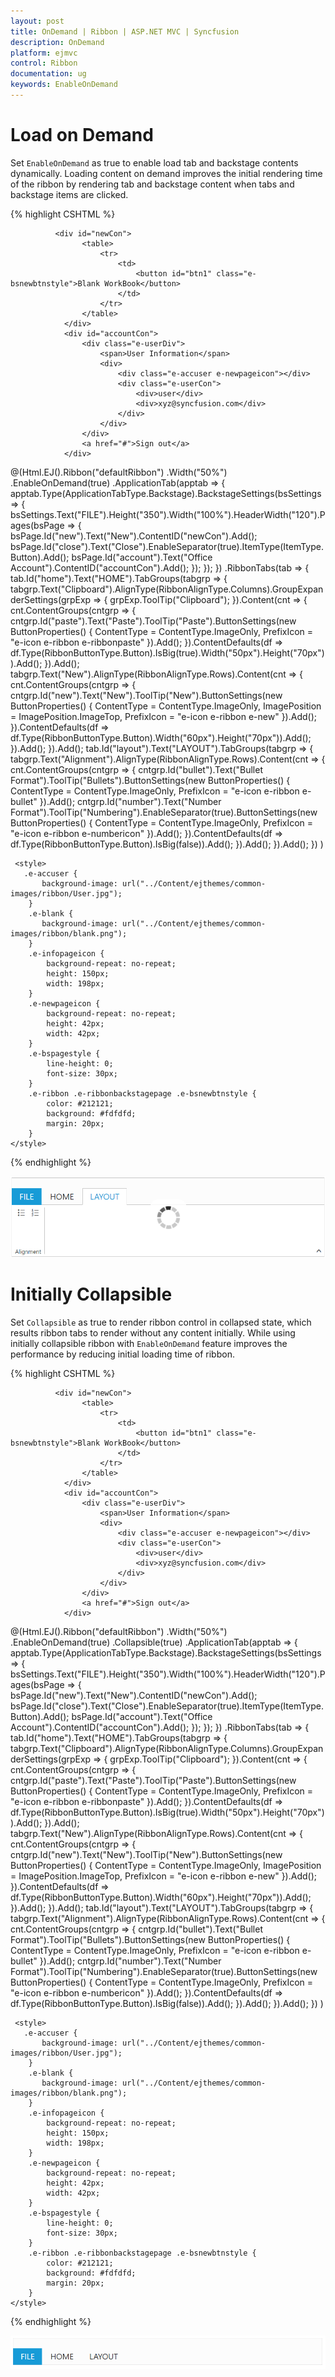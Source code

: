 ```yaml
---
layout: post
title: OnDemand | Ribbon | ASP.NET MVC | Syncfusion
description: OnDemand
platform: ejmvc
control: Ribbon
documentation: ug
keywords: EnableOnDemand
---
```


# Load on Demand

Set `EnableOnDemand` as true to enable load tab and backstage contents dynamically. Loading content on demand improves the initial rendering time of the ribbon by rendering tab and backstage content when tabs and backstage items are clicked.
 
{% highlight CSHTML %}
              
              <div id="newCon">
                    <table>
                        <tr>
                            <td>
                                <button id="btn1" class="e-bsnewbtnstyle">Blank WorkBook</button>
                            </td>
                        </tr>
                    </table>
                </div>
                <div id="accountCon">
                    <div class="e-userDiv">
                        <span>User Information</span>
                        <div>
                            <div class="e-accuser e-newpageicon"></div>
                            <div class="e-userCon">
                                <div>user</div>
                                <div>xyz@syncfusion.com</div>
                            </div>
                        </div>
                    </div>
                    <a href="#">Sign out</a>
                </div>
                
   @(Html.EJ().Ribbon("defaultRibbon")
     .Width("50%")
     .EnableOnDemand(true)
     .ApplicationTab(apptab =>
         {
             apptab.Type(ApplicationTabType.Backstage).BackstageSettings(bsSettings =>
             {
                 bsSettings.Text("FILE").Height("350").Width("100%").HeaderWidth("120").Pages(bsPage =>
                 {
                     bsPage.Id("new").Text("New").ContentID("newCon").Add();
                     bsPage.Id("close").Text("Close").EnableSeparator(true).ItemType(ItemType.Button).Add();
                     bsPage.Id("account").Text("Office Account").ContentID("accountCon").Add();
                 });
             });
        })
     .RibbonTabs(tab =>
       {
        tab.Id("home").Text("HOME").TabGroups(tabgrp =>
        {
           tabgrp.Text("Clipboard").AlignType(RibbonAlignType.Columns).GroupExpanderSettings(grpExp =>
            {
                grpExp.ToolTip("Clipboard");
            }).Content(cnt =>
            {
                cnt.ContentGroups(cntgrp =>
                {
                    cntgrp.Id("paste").Text("Paste").ToolTip("Paste").ButtonSettings(new ButtonProperties()
                    {
                        ContentType = ContentType.ImageOnly,
                        PrefixIcon = "e-icon e-ribbon e-ribbonpaste"
                    }).Add();
                }).ContentDefaults(df => df.Type(RibbonButtonType.Button).IsBig(true).Width("50px").Height("70px")).Add();
            }).Add();
           tabgrp.Text("New").AlignType(RibbonAlignType.Rows).Content(cnt =>
           {
               cnt.ContentGroups(cntgrp =>
               {
                   cntgrp.Id("new").Text("New").ToolTip("New").ButtonSettings(new ButtonProperties()
                   {
                       ContentType = ContentType.ImageOnly,
                       ImagePosition = ImagePosition.ImageTop,
                       PrefixIcon = "e-icon e-ribbon e-new"
                   }).Add();
               }).ContentDefaults(df => df.Type(RibbonButtonType.Button).Width("60px").Height("70px")).Add();
           }).Add();
        }).Add();
        tab.Id("layout").Text("LAYOUT").TabGroups(tabgrp =>
        {
            tabgrp.Text("Alignment").AlignType(RibbonAlignType.Rows).Content(cnt =>
            {
                cnt.ContentGroups(cntgrp =>
                {
                    cntgrp.Id("bullet").Text("Bullet Format").ToolTip("Bullets").ButtonSettings(new ButtonProperties()
                    {
                        ContentType = ContentType.ImageOnly,
                        PrefixIcon = "e-icon e-ribbon e-bullet"
                    }).Add();
                    cntgrp.Id("number").Text("Number Format").ToolTip("Numbering").EnableSeparator(true).ButtonSettings(new ButtonProperties()
                    {
                        ContentType = ContentType.ImageOnly,
                        PrefixIcon = "e-icon e-ribbon e-numbericon"
                    }).Add();
                }).ContentDefaults(df => df.Type(RibbonButtonType.Button).IsBig(false)).Add();
            }).Add();
        }).Add();
        })
      )
    <script>
        $("#btn1").ejButton({
            size: "large",
            height: 200,
            width: 225,
            contentType: "textandimage",
            imagePosition: "imagetop",
            prefixIcon: "e-blank e-infopageicon"
        });
    </script>
    
     <style>
       .e-accuser {
           background-image: url("../Content/ejthemes/common-images/ribbon/User.jpg");
        }
        .e-blank {
           background-image: url("../Content/ejthemes/common-images/ribbon/blank.png");
        }
        .e-infopageicon {
            background-repeat: no-repeat;
            height: 150px;
            width: 198px;
        }
        .e-newpageicon {
            background-repeat: no-repeat;
            height: 42px;
            width: 42px;
        }
        .e-bspagestyle {
            line-height: 0;
            font-size: 30px;
        }
        .e-ribbon .e-ribbonbackstagepage .e-bsnewbtnstyle {
            color: #212121;
            background: #fdfdfd;
            margin: 20px;
        }
    </style>

{% endhighlight %}

![](On_Demand_images/onDemand_img1.png)

# Initially Collapsible

Set `Collapsible` as true to render ribbon control in collapsed state, which results ribbon tabs to render without any content initially.
While using initially collapsible ribbon with `EnableOnDemand` feature improves the performance by reducing initial loading time of ribbon.

{% highlight CSHTML %}
              
              <div id="newCon">
                    <table>
                        <tr>
                            <td>
                                <button id="btn1" class="e-bsnewbtnstyle">Blank WorkBook</button>
                            </td>
                        </tr>
                    </table>
                </div>
                <div id="accountCon">
                    <div class="e-userDiv">
                        <span>User Information</span>
                        <div>
                            <div class="e-accuser e-newpageicon"></div>
                            <div class="e-userCon">
                                <div>user</div>
                                <div>xyz@syncfusion.com</div>
                            </div>
                        </div>
                    </div>
                    <a href="#">Sign out</a>
                </div>
                
   @(Html.EJ().Ribbon("defaultRibbon")
     .Width("50%")
     .EnableOnDemand(true)
     .Collapsible(true)
     .ApplicationTab(apptab =>
         {
             apptab.Type(ApplicationTabType.Backstage).BackstageSettings(bsSettings =>
             {
                 bsSettings.Text("FILE").Height("350").Width("100%").HeaderWidth("120").Pages(bsPage =>
                 {
                     bsPage.Id("new").Text("New").ContentID("newCon").Add();
                     bsPage.Id("close").Text("Close").EnableSeparator(true).ItemType(ItemType.Button).Add();
                     bsPage.Id("account").Text("Office Account").ContentID("accountCon").Add();
                 });
             });
        })
     .RibbonTabs(tab =>
       {
        tab.Id("home").Text("HOME").TabGroups(tabgrp =>
        {
           tabgrp.Text("Clipboard").AlignType(RibbonAlignType.Columns).GroupExpanderSettings(grpExp =>
            {
                grpExp.ToolTip("Clipboard");
            }).Content(cnt =>
            {
                cnt.ContentGroups(cntgrp =>
                {
                    cntgrp.Id("paste").Text("Paste").ToolTip("Paste").ButtonSettings(new ButtonProperties()
                    {
                        ContentType = ContentType.ImageOnly,
                        PrefixIcon = "e-icon e-ribbon e-ribbonpaste"
                    }).Add();
                }).ContentDefaults(df => df.Type(RibbonButtonType.Button).IsBig(true).Width("50px").Height("70px")).Add();
            }).Add();
           tabgrp.Text("New").AlignType(RibbonAlignType.Rows).Content(cnt =>
           {
               cnt.ContentGroups(cntgrp =>
               {
                   cntgrp.Id("new").Text("New").ToolTip("New").ButtonSettings(new ButtonProperties()
                   {
                       ContentType = ContentType.ImageOnly,
                       ImagePosition = ImagePosition.ImageTop,
                       PrefixIcon = "e-icon e-ribbon e-new"
                   }).Add();
               }).ContentDefaults(df => df.Type(RibbonButtonType.Button).Width("60px").Height("70px")).Add();
           }).Add();
        }).Add();
        tab.Id("layout").Text("LAYOUT").TabGroups(tabgrp =>
        {
            tabgrp.Text("Alignment").AlignType(RibbonAlignType.Rows).Content(cnt =>
            {
                cnt.ContentGroups(cntgrp =>
                {
                    cntgrp.Id("bullet").Text("Bullet Format").ToolTip("Bullets").ButtonSettings(new ButtonProperties()
                    {
                        ContentType = ContentType.ImageOnly,
                        PrefixIcon = "e-icon e-ribbon e-bullet"
                    }).Add();
                    cntgrp.Id("number").Text("Number Format").ToolTip("Numbering").EnableSeparator(true).ButtonSettings(new ButtonProperties()
                    {
                        ContentType = ContentType.ImageOnly,
                        PrefixIcon = "e-icon e-ribbon e-numbericon"
                    }).Add();
                }).ContentDefaults(df => df.Type(RibbonButtonType.Button).IsBig(false)).Add();
            }).Add();
        }).Add();
        })
      )
    <script>
        $("#btn1").ejButton({
            size: "large",
            height: 200,
            width: 225,
            contentType: "textandimage",
            imagePosition: "imagetop",
            prefixIcon: "e-blank e-infopageicon"
        });
    </script>
    
     <style>
       .e-accuser {
           background-image: url("../Content/ejthemes/common-images/ribbon/User.jpg");
        }
        .e-blank {
           background-image: url("../Content/ejthemes/common-images/ribbon/blank.png");
        }
        .e-infopageicon {
            background-repeat: no-repeat;
            height: 150px;
            width: 198px;
        }
        .e-newpageicon {
            background-repeat: no-repeat;
            height: 42px;
            width: 42px;
        }
        .e-bspagestyle {
            line-height: 0;
            font-size: 30px;
        }
        .e-ribbon .e-ribbonbackstagepage .e-bsnewbtnstyle {
            color: #212121;
            background: #fdfdfd;
            margin: 20px;
        }
    </style>

{% endhighlight %}

![](On_Demand_images/onDemand_img2.png)